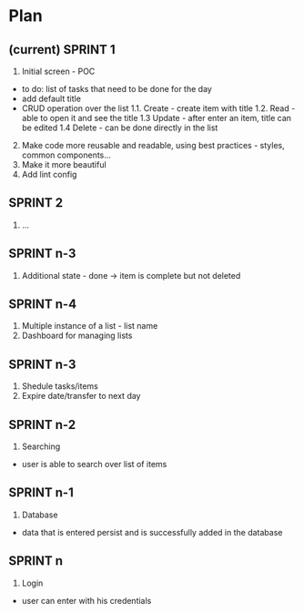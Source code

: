 # Plan
## (current) SPRINT 1
<!-- base POC  -->
1. Initial screen - POC
- to do: list of tasks that need to be done for the day
- add default title
- CRUD operation over the list
1.1. Create - create item with title
1.2. Read - able to open it and see the title
1.3 Update - after enter an item, title can be edited
1.4 Delete - can be done directly in the list
2. Make code more reusable and readable, using best practices - styles, common components...
3. Make it more beautiful
4. Add lint config

## SPRINT 2
1. ...

## SPRINT n-3
1. Additional state - done -> item is complete but not deleted

## SPRINT n-4
1. Multiple instance of a list - list name
2. Dashboard for managing lists

## SPRINT n-3
1. Shedule tasks/items
2. Expire date/transfer to next day

## SPRINT n-2
1. Searching
- user is able to search over list of items

## SPRINT n-1
1. Database
- data that is entered persist and is successfully added in the database

## SPRINT n
1. Login
- user can enter with his credentials
